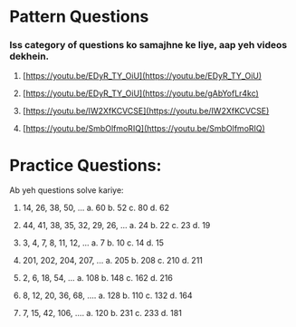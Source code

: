 # Pattern Questions #

### Iss category of questions ko samajhne ke liye, aap yeh videos dekhein.

1. [https://youtu.be/EDyR_TY_OiU](https://youtu.be/EDyR_TY_OiU)

2. [https://youtu.be/EDyR_TY_OiU](https://youtu.be/gAbYofLr4kc)

3. [https://youtu.be/IW2XfKCVCSE](https://youtu.be/IW2XfKCVCSE)

4. [https://youtu.be/SmbOlfmoRIQ](https://youtu.be/SmbOlfmoRIQ)

# Practice Questions: 
Ab yeh questions solve kariye:

   1. 14, 26, 38, 50, ...
          a.  60
          b.  52
          c.  80
          d.  62
          
   2. 44, 41, 38, 35, 32, 29, 26, ...
          a.  24
          b.  22
          c. 23
          d.  19
          
   3. 3, 4, 7, 8, 11, 12, ...
            a. 7
            b. 10
            c. 14
            d. 15
   4. 201, 202, 204, 207, ...
            a.  205
            b.  208
            c.  210
            d.  211
            
   5. 2, 6, 18, 54, …
             a. 108
             b. 148
             c. 162
             d. 216
             
   6. 8, 12, 20, 36, 68, ….
         a.   128
         b.   110
         c.   132
         d.   164
         
  7. 7, 15, 42, 106, ….
           a.  120
           b.  231
           c.  233
           d.  181








